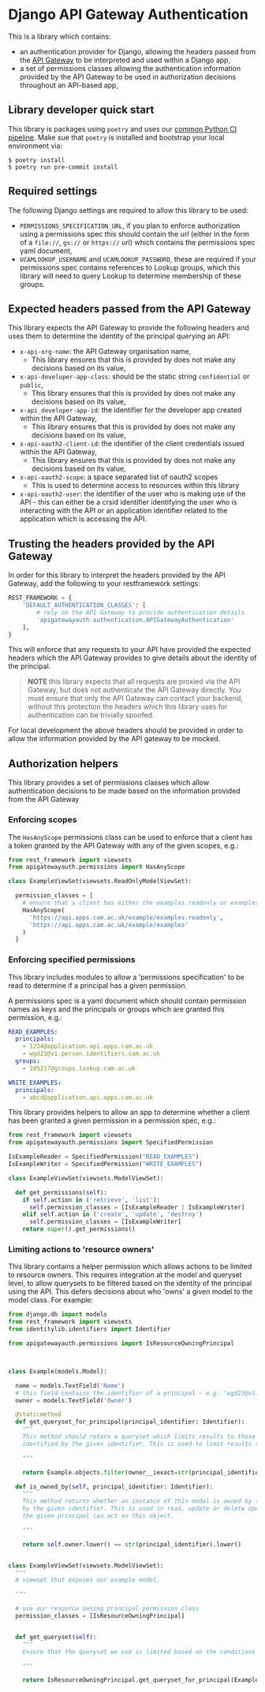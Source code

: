 # Django API Gateway Authentication

This is a library which contains:

* an authentication provider for Django, allowing the headers passed from the
  [API Gateway](https://developer.api.apps.cam.ac.uk/your-api-here) to be interpreted
  and used within a Django app,
* a set of permissions classes allowing the authentication information provided by the API Gateway
  to be used in authorization decisions throughout an API-based app,

## Library developer quick start

This library is packages using `poetry` and uses our [common Python CI
pipeline](https://gitlab.developers.cam.ac.uk/uis/devops/continuous-delivery/ci-templates/-/blob/master/auto-devops/python.md).
Make sue that `poetry` is installed and bootstrap your local environment via:

```console
$ poetry install
$ poetry run pre-commit install
```

## Required settings

The following Django settings are required to allow this library to be used:

* `PERMISSIONS_SPECIFICATION_URL`, if you plan to enforce authorization using a permissions spec
    this should contain the url (either in the form of a `file://`, `gs://` or `https://` url)
    which contains the permissions spec yaml document,
* `UCAMLOOKUP_USERNAME` and `UCAMLOOKUP_PASSWORD`, these are required if your permissions spec
    contains references to Lookup groups, which this library will need to query Lookup to
    determine membership of these groups.

## Expected headers passed from the API Gateway

This library expects the API Gateway to provide the following headers and uses them to determine
the identity of the principal querying an API:

* `x-api-org-name`: the API Gateway organisation name,
  * This library ensures that this is provided by does not make any decisions based on its value,
* `x-api-developer-app-class`: should be the static string `confidential` or `public`,
  * This library ensures that this is provided by does not make any decisions based on its value,
* `x-api_developer-app-id`: the identifier for the developer app created within the API Gateway,
  * This library ensures that this is provided by does not make any decisions based on its value,
* `x-api-oauth2-client-id`: the identifier of the client credentials issued within the API Gateway,
  * This library ensures that this is provided by does not make any decisions based on its value,
* `x-api-oauth2-scope`: a space separated list of oauth2 scopes
  * This is used to determine access to resources within this library
* `x-api-oauth2-user`: the identifier of the user who is making use of the API - this can either be
  a crsid identifier identifying the user who is interacting with the API or an application
  identifier related to the application which is accessing the API.

## Trusting the headers provided by the API Gateway

In order for this library to interpret the headers provided by the API Gateway, add the following
to your restframework settings:

```py
REST_FRAMEWORK = {
    'DEFAULT_AUTHENTICATION_CLASSES': [
        # rely on the API Gateway to provide authentication details
        'apigatewayauth.authentication.APIGatewayAuthentication'
    ],
}
```

This will enforce that any requests to your API have provided the expected headers which the
API Gateway provides to give details about the identity of the principal.

> **NOTE** this library expects that all requests are proxied via the API Gateway, but does not
> authenticate the API Gateway directly. You must ensure that only the API Gateway can contact your
> backend, without this protection the headers which this library uses for authentication can be
> trivially spoofed.

For local development the above headers should be provided in order to allow the information
provided by the API gateway to be mocked.

## Authorization helpers

This library provides a set of permissions classes which allow authentication decisions to be made
based on the information provided from the API Gateway

### Enforcing scopes

The `HasAnyScope` permissions class can be used to enforce that a client has a token granted by the
API Gateway with any of the given scopes, e.g.:

```py
from rest_framework import viewsets
from apigatewayauth.permissions import HasAnyScope

class ExampleViewSet(viewsets.ReadOnlyModelViewSet):

  permission_classes = [
    # ensure that a client has either the examples.readonly or examples scopes:
    HasAnyScope(
      'https://api.apps.cam.ac.uk/example/examples.readonly',
      'https://api.apps.cam.ac.uk/example/examples'
    )
  ]
```

### Enforcing specified permissions

This library includes modules to allow a 'permissions specification' to be read to determine if
a principal has a given permission.

A permissions spec is a yaml document which should contain permission names as keys and the
principals or groups which are granted this permission, e.g.:

```yml
READ_EXAMPLES:
  principals:
    - 1234@application.api.apps.cam.ac.uk
    - wgd23@v1.person.identifiers.cam.ac.uk
  groups:
    - 105217@groups.lookup.cam.ac.uk

WRITE_EXAMPLES:
  principals:
    - abcd@application.api.apps.cam.ac.uk
```

This library provides helpers to allow an app to determine whether a client has been granted a
given permission in a permission spec, e.g.:

```py
from rest_framework import viewsets
from apigatewayauth.permissions import SpecifiedPermission

IsExampleReader = SpecifiedPermission("READ_EXAMPLES")
IsExampleWriter = SpecifiedPermission("WRITE_EXAMPLES")

class ExampleViewSet(viewsets.ModelViewSet):

  def get_permissions(self):
    if self.action in ('retrieve', 'list'):
      self.permission_classes = [IsExampleReader | IsExampleWriter]
    elif self.action in ('create', 'update', 'destroy')
      self.permission_classes = [IsExampleWriter]
    return super().get_permissions()
```

### Limiting actions to 'resource owners'

This library contains a helper permission which allows actions to be limited to resource owners.
This requires integration at the model and queryset level, to allow querysets to be filtered
based on the identity of the principal using the API. This defers decisions about who 'owns' a
given model to the model class. For example:

```py
from django.db import models
from rest_framework import viewsets
from identitylib.identifiers import Identifier

from apigatewayauth.permissions import IsResourceOwningPrincipal



class Example(models.Model):

  name = models.TextField('Name')
  # this field contains the identifier of a principal - e.g. 'wgd23@v1.person.identifiers.cam.ac.uk'
  owner = models.TextField('Owner')

  @staticmethod
  def get_queryset_for_principal(principal_identifier: Identifier):
    """
    This method should return a queryset which limits results to those owned by the principal
    identified by the given identifier. This is used to limit results returned from list endpoints.

    """

    return Example.objects.filter(owner__iexact=str(principal_identifier))

  def is_owned_by(self, principal_identifier: Identifier):
    """
    This method returns whether an instance of this model is owned by the principal identified
    by the given identifier. This is used in read, update or delete operations to determine if
    the given principal can act on this object.

    """

    return self.owner.lower() == str(principal_identifier).lower()


class ExampleViewSet(viewsets.ModelViewSet):
  """
  A viewset that exposes our example model.

  """

  # use our resource owning principal permission class
  permission_classes = [IsResourceOwningPrincipal]


  def get_queryset(self):
    """
    Ensure that the queryset we use is limited based on the conditions we've defined on our model.

    """

    return IsResourceOwningPrincipal.get_queryset_for_principal(Example, self.request)
